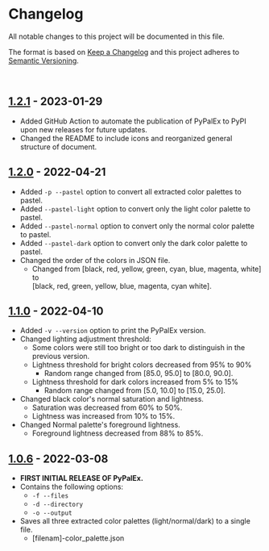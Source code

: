# Changelog

All notable changes to this project will be documented in this file.

The format is based on [Keep a Changelog](http://keepachangelog.com/en/1.0.0/)
and this project adheres to [Semantic Versioning](http://semver.org/spec/v2.0.0.html).

<br>

## [1.2.1] - 2023-01-29

- Added GitHub Action to automate the publication of PyPalEx to PyPI upon new releases for future updates.
- Changed the README to include icons and reorganized general structure of document.


## [1.2.0] - 2022-04-21

- Added `-p --pastel` option to convert all extracted color palettes to pastel.
- Added `--pastel-light` option to convert only the light color palette to pastel.
- Added `--pastel-normal` option to convert only the normal color palette to pastel.
- Added `--pastel-dark` option to convert only the dark color palette to pastel.
- Changed the order of the colors in JSON file.
    - Changed from [black, red, yellow, green, cyan, blue, magenta, white] to  
    [black, red, green, yellow, blue, magenta, cyan white].


## [1.1.0] - 2022-04-10

- Added `-v --version` option to print the PyPalEx version.
- Changed lighting adjustment threshold:
    - Some colors were still too bright or too dark to distinguish in the previous version.
    - Lightness threshold for bright colors decreased from 95% to 90%
        - Random range changed from [85.0, 95.0] to [80.0, 90.0].
    - Lightness threshold for dark colors increased from 5% to 15%
        - Random range changed from [5.0, 10.0] to [15.0, 25.0].
- Changed black color's normal saturation and lightness.
    - Saturation was decreased from 60% to 50%.
    - Lightness was increased from 10% to 15%.
- Changed Normal palette's foreground lightness.
    - Foreground lightness decreased from 88% to 85%.


## [1.0.6] - 2022-03-08

- **FIRST INITIAL RELEASE OF PyPalEx.**
- Contains the following options:
    - `-f --files`
    - `-d --directory`
    - `-o --output`
- Saves all three extracted color palettes (light/normal/dark) to a single file.
    - [filenam]-color_palette.json


[1.2.1]: https://github.com/AlTimofeyev/pypalex/compare/1.2.0...1.2.1
[1.2.0]: https://github.com/AlTimofeyev/pypalex/compare/1.1.0...1.2.0
[1.1.0]: https://github.com/AlTimofeyev/pypalex/compare/1.0.6...1.1.0
[1.0.6]: https://github.com/AlTimofeyev/pypalex/releases/tag/1.0.6